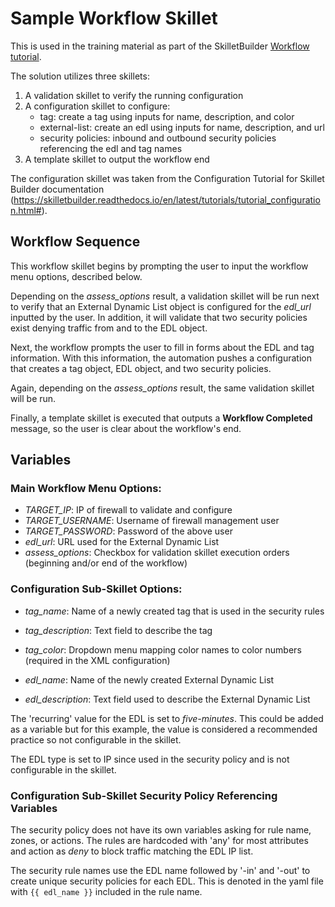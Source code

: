 # Sample Workflow Skillet

This is used in the training material as part of the SkilletBuilder
[Workflow tutorial](https://skilletbuilder.readthedocs.io/en/latest/tutorials/tutorial_workflow.html).

The solution utilizes three skillets:

1. A validation skillet to verify the running configuration
2. A configuration skillet to configure:
    * tag: create a tag using inputs for name, description, and color
    * external-list: create an edl using inputs for name, description, and url
    * security policies: inbound and outbound security policies referencing the edl and tag names
3. A template skillet to output the workflow end

The configuration skillet was taken from the Configuration Tutorial for Skillet Builder documentation 
(https://skilletbuilder.readthedocs.io/en/latest/tutorials/tutorial_configuration.html#).

## Workflow Sequence 

This workflow skillet begins by prompting the user to input the workflow menu options, described below.

Depending on the *assess_options* result, a validation skillet will be run next to verify that an 
External Dynamic List object is configured for the *edl_url* inputted by the user. In addition,
it will validate that two security policies exist denying traffic from and to the EDL object. 

Next, the workflow prompts the user to fill in forms about the EDL and tag information. With this information, 
the automation pushes a configuration that creates a tag object, EDL object, and two security policies. 

Again, depending on the *assess_options* result, the same validation skillet will be run. 

Finally, a template skillet is executed that outputs a **Workflow Completed** message, so the user is 
clear about the workflow's end. 


## Variables

### Main Workflow Menu Options:

* *TARGET_IP*: IP of firewall to validate and configure
* *TARGET_USERNAME*: Username of firewall management user
* *TARGET_PASSWORD*: Password of the above user
* *edl_url*: URL used for the External Dynamic List
* *assess_options*: Checkbox for validation skillet execution orders (beginning and/or 
  end of the workflow)

### Configuration Sub-Skillet Options:

* *tag_name*: Name of a newly created tag that is used in the security rules
* *tag_description*: Text field to describe the tag
* *tag_color*: Dropdown menu mapping color names to color numbers (required in the XML configuration)

* *edl_name*: Name of the newly created External Dynamic List
* *edl_description*: Text field used to describe the External Dynamic List

The 'recurring' value for the EDL is set to *five-minutes*. This could be added as a variable but for this example, the
value is considered a recommended practice so not configurable in the skillet.

The EDL type is set to IP since used in the security policy and is not configurable in the skillet.

### Configuration Sub-Skillet Security Policy Referencing Variables

The security policy does not have its own variables asking for rule name, zones, or actions. The rules are
hardcoded with 'any' for most attributes and action as _deny_ to block traffic matching the EDL IP list.

The security rule names use the EDL name followed by '-in' and '-out' to create unique security policies for each
EDL. This is denoted in the yaml file with ```{{ edl_name }}``` included in the rule name.

